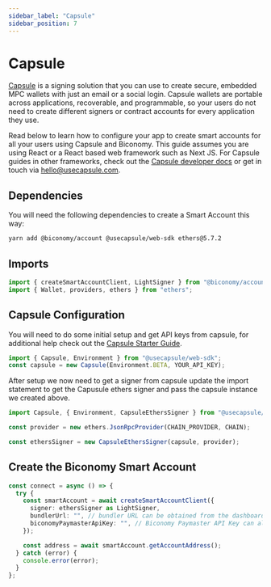 ```yaml
---
sidebar_label: "Capsule"
sidebar_position: 7
---
```


# Capsule

[Capsule](https://usecapsule.com/) is a signing solution that you can use to create secure, embedded MPC wallets with just an email or a social login. Capsule wallets are portable across applications, recoverable, and programmable, so your users do not need to create different signers or contract accounts for every application they use.

Read below to learn how to configure your app to create smart accounts for all your users using Capsule and Biconomy. This guide assumes you are using React or a React based web framework such as Next JS. For Capsule guides in other frameworks, check out the [Capsule developer docs](https://docs.usecapsule.com) or get in touch via hello@usecapsule.com.

## Dependencies

You will need the following dependencies to create a Smart Account this way:

```bash
yarn add @biconomy/account @usecapsule/web-sdk ethers@5.7.2
```

## Imports

```typescript
import { createSmartAccountClient, LightSigner } from "@biconomy/account";
import { Wallet, providers, ethers } from "ethers";
```

## Capsule Configuration

You will need to do some initial setup and get API keys from capsule, for additional help check out the [Capsule Starter Guide](https://docs.usecapsule.com/getting-started/initial-setup).

```typescript
import { Capsule, Environment } from "@usecapsule/web-sdk";
const capsule = new Capsule(Environment.BETA, YOUR_API_KEY);
```

After setup we now need to get a signer from capsule update the import statement to get the Capusule ethers signer and pass the capsule instance we created above.

```typescript
import Capsule, { Environment, CapsuleEthersSigner } from "@usecapsule/web-sdk";

const provider = new ethers.JsonRpcProvider(CHAIN_PROVIDER, CHAIN);

const ethersSigner = new CapsuleEthersSigner(capsule, provider);
```

## Create the Biconomy Smart Account

```typescript
const connect = async () => {
  try {
    const smartAccount = await createSmartAccountClient({
      signer: ethersSigner as LightSigner,
      bundlerUrl: "", // bundler URL can be obtained from the dashboard
      biconomyPaymasterApiKey: "", // Biconomy Paymaster API Key can also be obtained from dashboard
    });

    const address = await smartAccount.getAccountAddress();
  } catch (error) {
    console.error(error);
  }
};
```
